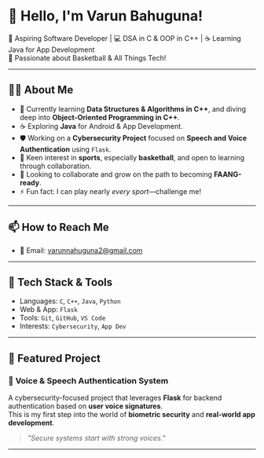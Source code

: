 # 👋 Hello, I'm Varun Bahuguna!

🎯 Aspiring Software Developer | 💻 DSA in C & OOP in C++ | ☕ Learning Java for App Development  
🏀 Passionate about Basketball & All Things Tech!

---

## 👨‍💻 About Me

- 🌱 Currently learning **Data Structures & Algorithms in C++**, and diving deep into **Object-Oriented Programming in C++**.
- ☕ Exploring **Java** for Android & App Development.
- 🛡️ Working on a **Cybersecurity Project** focused on **Speech and Voice Authentication** using `Flask`.
- 👀 Keen interest in **sports**, especially **basketball**, and open to learning through collaboration.
- 💞️ Looking to collaborate and grow on the path to becoming **FAANG-ready**.
- ⚡ Fun fact: I can play nearly *every sport*—challenge me!

---

## 📫 How to Reach Me

- 📧 Email: [varunnahuguna2@gmail.com](mailto:xjvarunbahuguna@gmail.com)
---

## 🚀 Tech Stack & Tools

- Languages: `C`, `C++`, `Java`, `Python`
- Web & App: `Flask`
- Tools: `Git`, `GitHub`, `VS Code`
- Interests: `Cybersecurity`, `App Dev`

---

## 📌 Featured Project

### 🔐 **Voice & Speech Authentication System**
A cybersecurity-focused project that leverages **Flask** for backend authentication based on **user voice signatures**.  
This is my first step into the world of **biometric security** and **real-world app development**.

> _"Secure systems start with strong voices."_

---

<!---
Varun-Bahuguna/Varun-Bahuguna is a ✨ special ✨ repository because its `README.md` appears on your GitHub profile.
You can click the Preview link to take a look at your changes.
--->
